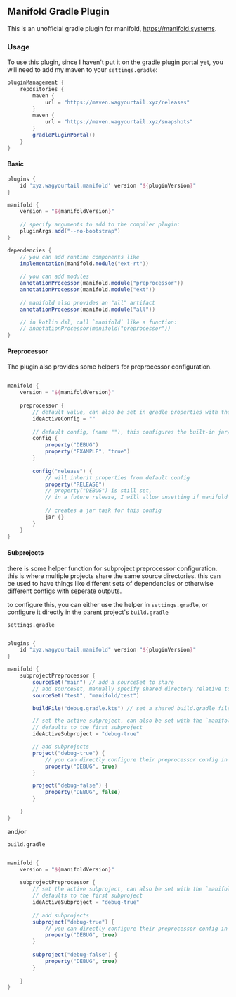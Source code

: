 ## Manifold Gradle Plugin

This is an unofficial gradle plugin for manifold, https://manifold.systems.

### Usage

To use this plugin, since I haven't put it on the gradle plugin portal yet, you will need to add my maven to your `settings.gradle`:

```groovy
pluginManagement {
    repositories {
        maven {
            url = "https://maven.wagyourtail.xyz/releases"
        }
        maven {
            url = "https://maven.wagyourtail.xyz/snapshots"
        }
        gradlePluginPortal()
    }
}
```

#### Basic

```groovy
plugins {
    id 'xyz.wagyourtail.manifold' version "${pluginVersion}"
}

manifold {
    version = "${manifoldVersion}"
    
    // specify arguments to add to the compiler plugin:
    pluginArgs.add("--no-bootstrap")
}

dependencies {
    // you can add runtime components like
    implementation(manifold.module("ext-rt"))
    
    // you can add modules
    annotationProcessor(manifold.module("preprocessor"))
    annotationProcessor(manifold.module("ext"))
    
    // manifold also provides an "all" artifact
    annotationProcessor(manifold.module("all"))

    // in kotlin dsl, call `manifold` like a function:
    // annotationProcessor(manifold("preprocessor"))
}

```

#### Preprocessor

The plugin also provides some helpers for preprocessor configuration.

```groovy

manifold {
    version = "${manifoldVersion}"
    
    preprocessor {
        // default value, can also be set in gradle properties with the `manifold.ideActiveConfig` property
        ideActiveConfig = "" 
        
        // default config, (name ""), this configures the built-in jar/processRresources/compileJava tasks
        config {
            property("DEBUG")
            property("EXAMPLE", "true")
        }
        
        config("release") {
            // will inherit properties from default config
            property("RELEASE")
            // property("DEBUG") is still set, 
            // in a future release, I will allow unsetting if manifold adds support for un-setting properties on the cli
            
            // creates a jar task for this config
            jar {}
        }
    }
}
```


#### Subprojects

there is some helper function for subproject preprocessor configuration. this is where multiple projects share the same source directories.
this can be used to have things like different sets of dependencies or otherwise different configs with seperate outputs.

to configure this, you can either use the helper in `settings.gradle`, or configure it directly in the parent project's
`build.gradle`

`settings.gradle`
```groovy

plugins {
    id "xyz.wagyourtail.manifold" version "${pluginVersion}"
}

manifold {
    subprojectPreprocessor {
        sourceSet("main") // add a sourceSet to share
        // add sourceSet, manually specify shared directory relative to root project's dir
        sourceSet("test", "manifold/test")

        buildFile("debug.gradle.kts") // set a shared build.gradle file for use by the subprojects

        // set the active subproject, can also be set with the `manifold.ideActiveSubproject` gradle property
        // defaults to the first subproject
        ideActiveSubproject = "debug-true"

        // add subprojects
        project("debug-true") {
            // you can directly configure their preprocessor config in the settings, or you can do so in the build.gradle file
            property("DEBUG", true)
        }

        project("debug-false") {
            property("DEBUG", false)
        }

    }
}
```

and/or

`build.gradle`
```groovy

manifold {
    version = "${manifoldVersion}"
    
    subprojectPreprocessor {
        // set the active subproject, can also be set with the `manifold.ideActiveSubproject` gradle property
        // defaults to the first subproject
        ideActiveSubproject = "debug-true"
        
        // add subprojects
        subproject("debug-true") {
            // you can directly configure their preprocessor config in the settings, or you can do so in the build.gradle file
            property("DEBUG", true)
        }
        
        subproject("debug-false") {
            property("DEBUG", true)
        }
        
    }
}

```

